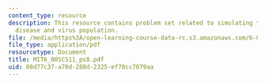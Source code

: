 ```yaml
---
content_type: resource
description: This resource contains problem set related to simulating the spread of
  disease and virus population.
file: /media/https%3A/open-learning-course-data-rc.s3.amazonaws.com/6-00sc-introduction-to-computer-science-and-programming-spring-2011/08d77c37a70d288d2325ef78cc7079aa_MIT6_00SCS11_ps8.pdf
file_type: application/pdf
resourcetype: Document
title: MIT6_00SCS11_ps8.pdf
uid: 08d77c37-a70d-288d-2325-ef78cc7079aa
---
```

